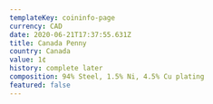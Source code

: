 ```yaml
---
templateKey: coininfo-page
currency: CAD
date: 2020-06-21T17:37:55.631Z
title: Canada Penny
country: Canada
value: 1¢
history: complete later
composition: 94% Steel, 1.5% Ni, 4.5% Cu plating
featured: false
---
```

